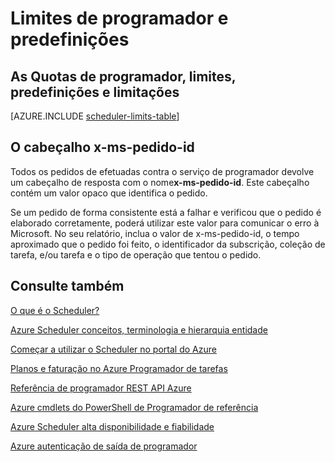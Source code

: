<properties
 pageTitle="Limites de programador e predefinições"
 description="Limites de programador e predefinições"
 services="scheduler"
 documentationCenter=".NET"
 authors="derek1ee"
 manager="kevinlam1"
 editor=""/>
<tags
 ms.service="scheduler"
 ms.workload="infrastructure-services"
 ms.tgt_pltfrm="na"
 ms.devlang="dotnet"
 ms.topic="article"
 ms.date="08/18/2016"
 ms.author="deli"/>

# <a name="scheduler-limits-and-defaults"></a>Limites de programador e predefinições

## <a name="scheduler-quotas-limits-defaults-and-throttles"></a>As Quotas de programador, limites, predefinições e limitações

[AZURE.INCLUDE [scheduler-limits-table](../../includes/scheduler-limits-table.md)]

## <a name="the-x-ms-request-id-header"></a>O cabeçalho x-ms-pedido-id

Todos os pedidos de efetuadas contra o serviço de programador devolve um cabeçalho de resposta com o nome**x-ms-pedido-id**. Este cabeçalho contém um valor opaco que identifica o pedido.

Se um pedido de forma consistente está a falhar e verificou que o pedido é elaborado corretamente, poderá utilizar este valor para comunicar o erro à Microsoft. No seu relatório, inclua o valor de x-ms-pedido-id, o tempo aproximado que o pedido foi feito, o identificador da subscrição, coleção de tarefa, e/ou tarefa e o tipo de operação que tentou o pedido.

## <a name="see-also"></a>Consulte também


 [O que é o Scheduler?](scheduler-intro.md)

 [Azure Scheduler conceitos, terminologia e hierarquia entidade](scheduler-concepts-terms.md)

 [Começar a utilizar o Scheduler no portal do Azure](scheduler-get-started-portal.md)

 [Planos e faturação no Azure Programador de tarefas](scheduler-plans-billing.md)

 [Referência de programador REST API Azure](https://msdn.microsoft.com/library/mt629143)

 [Azure cmdlets do PowerShell de Programador de referência](scheduler-powershell-reference.md)

 [Azure Scheduler alta disponibilidade e fiabilidade](scheduler-high-availability-reliability.md)

 [Azure autenticação de saída de programador](scheduler-outbound-authentication.md)
